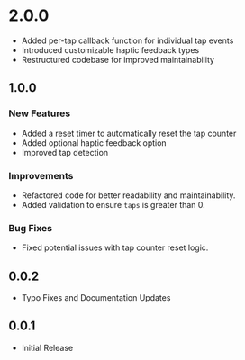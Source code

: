 # 2.0.0
- Added per-tap callback function for individual tap events
- Introduced customizable haptic feedback types
- Restructured codebase for improved maintainability

## 1.0.0

### New Features
- Added a reset timer to automatically reset the tap counter
- Added optional haptic feedback option
- Improved tap detection

### Improvements
- Refactored code for better readability and maintainability.
- Added validation to ensure `taps` is greater than 0.

### Bug Fixes
- Fixed potential issues with tap counter reset logic.

## 0.0.2

- Typo Fixes and Documentation Updates

## 0.0.1

- Initial Release

